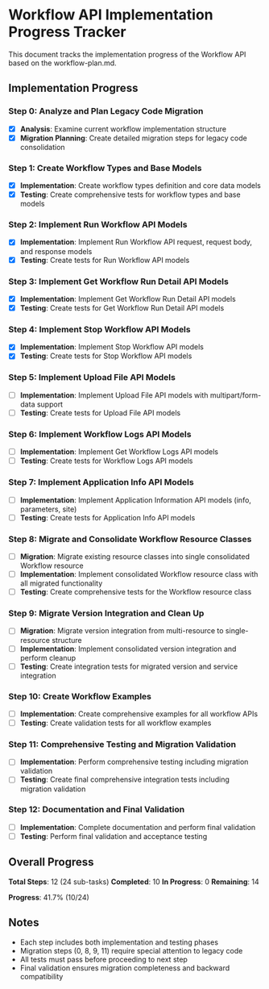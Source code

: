 # Workflow API Implementation Progress Tracker

This document tracks the implementation progress of the Workflow API based on the workflow-plan.md.

## Implementation Progress

### Step 0: Analyze and Plan Legacy Code Migration
- [x] **Analysis**: Examine current workflow implementation structure
- [x] **Migration Planning**: Create detailed migration steps for legacy code consolidation

### Step 1: Create Workflow Types and Base Models
- [x] **Implementation**: Create workflow types definition and core data models
- [x] **Testing**: Create comprehensive tests for workflow types and base models

### Step 2: Implement Run Workflow API Models
- [x] **Implementation**: Implement Run Workflow API request, request body, and response models
- [x] **Testing**: Create tests for Run Workflow API models

### Step 3: Implement Get Workflow Run Detail API Models
- [x] **Implementation**: Implement Get Workflow Run Detail API models
- [x] **Testing**: Create tests for Get Workflow Run Detail API models

### Step 4: Implement Stop Workflow API Models
- [x] **Implementation**: Implement Stop Workflow API models
- [x] **Testing**: Create tests for Stop Workflow API models

### Step 5: Implement Upload File API Models
- [ ] **Implementation**: Implement Upload File API models with multipart/form-data support
- [ ] **Testing**: Create tests for Upload File API models

### Step 6: Implement Workflow Logs API Models
- [ ] **Implementation**: Implement Get Workflow Logs API models
- [ ] **Testing**: Create tests for Workflow Logs API models

### Step 7: Implement Application Info API Models
- [ ] **Implementation**: Implement Application Information API models (info, parameters, site)
- [ ] **Testing**: Create tests for Application Info API models

### Step 8: Migrate and Consolidate Workflow Resource Classes
- [ ] **Migration**: Migrate existing resource classes into single consolidated Workflow resource
- [ ] **Implementation**: Implement consolidated Workflow resource class with all migrated functionality
- [ ] **Testing**: Create comprehensive tests for the Workflow resource class

### Step 9: Migrate Version Integration and Clean Up
- [ ] **Migration**: Migrate version integration from multi-resource to single-resource structure
- [ ] **Implementation**: Implement consolidated version integration and perform cleanup
- [ ] **Testing**: Create integration tests for migrated version and service integration

### Step 10: Create Workflow Examples
- [ ] **Implementation**: Create comprehensive examples for all workflow APIs
- [ ] **Testing**: Create validation tests for all workflow examples

### Step 11: Comprehensive Testing and Migration Validation
- [ ] **Implementation**: Perform comprehensive testing including migration validation
- [ ] **Testing**: Create final comprehensive integration tests including migration validation

### Step 12: Documentation and Final Validation
- [ ] **Implementation**: Complete documentation and perform final validation
- [ ] **Testing**: Perform final validation and acceptance testing

## Overall Progress

**Total Steps**: 12 (24 sub-tasks)
**Completed**: 10
**In Progress**: 0
**Remaining**: 14

**Progress**: 41.7% (10/24)

## Notes

- Each step includes both implementation and testing phases
- Migration steps (0, 8, 9, 11) require special attention to legacy code
- All tests must pass before proceeding to next step
- Final validation ensures migration completeness and backward compatibility